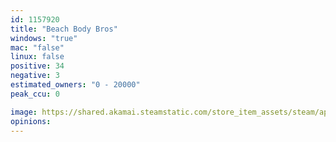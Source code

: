 ```yaml
---
id: 1157920
title: "Beach Body Bros"
windows: "true"
mac: "false"
linux: false
positive: 34
negative: 3
estimated_owners: "0 - 20000"
peak_ccu: 0

image: https://shared.akamai.steamstatic.com/store_item_assets/steam/apps/1157920/header.jpg?t=1574107745
opinions:
---
```

